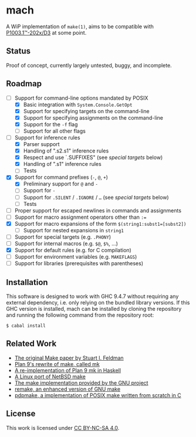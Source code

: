 # mach

A WiP implementation of `make(1)`, aims to be compatible with [P1003.1™-202x/D3][posix draft] at some point.

## Status

Proof of concept, currently largely untested, buggy, and incomplete.

## Roadmap

* [ ] Support for command-line options mandated by POSIX
    * [x] Basic integration with `System.Console.GetOpt`
    * [x] Support for specifying targets on the command-line
    * [x] Support for specifying assignments on the command-line
    * [x] Support for the `-f` flag
    * [ ] Support for all other flags
* [ ] Support for inference rules
    * [x] Parser support
    * [x] Handling of ".s2.s1" inference rules
    * [x] Respect and use `.SUFFIXES" (see *special targets* below)
    * [x] Handling of ".s1" inference rules
    * [ ] Tests
* [x] Support for command prefixes (`-`, `@`, `+`)
    * [x] Preliminary support for `@` and `-`
    * [ ] Support for `-`
    * [ ] Support for `.SILENT` / `.IGNORE` / `…` (see *special targets* below)
    * [ ] Tests
* [ ] Proper support for escaped newlines in commands and assignments
* [ ] Support for macro assignment operators other than `:=`
* [x] Support for macro expansions of the form `$(string1:subst1=[subst2])`
    * [ ] Support for nested expansions in `string1`
* [ ] Support for special targets (e.g. `.PHONY`)
* [ ] Support for internal macros (e.g. `$@`, `$%`, …)
* [x] Support for default rules (e.g. for C compilation)
* [ ] Support for environment variables (e.g. `MAKEFLAGS`)
* [ ] Support for libraries (prerequisites with parentheses)

## Installation

This software is designed to work with GHC 9.4.7 without requiring any external dependency, i.e. only relying on the bundled library versions.
If this GHC version is installed, mach can be installed by cloning the repository and running the following command from the repository root:

    $ cabal install

## Related Work

* [The original Make paper by Stuart I. Feldman][feldman make]
* [Plan 9's rewrite of make, called mk][plan9 mk]
* [A re-implementation of Plan 9 mk in Haskell][hmk github]
* [A Linux port of NetBSD make][bmake web]
* [The make implementation provided by the GNU project][gnu make]
* [remake, an enhanced version of GNU make][remake github]
* [pdpmake, a implementation of POSIX make written from scratch in C][pdpmake web]

## License

This work is licensed under [CC BY-NC-SA 4.0][cc license].

[posix draft]: https://www.opengroup.org/austin/login.html
[cc license]: http://creativecommons.org/licenses/by-nc-sa/4.0
[feldman make]: https://doi.org/10.1002/spe.4380090402
[plan9 mk]: https://plan9.io/sys/doc/mk.pdf
[hmk github]: https://github.com/mboes/hmk
[bmake web]: http://www.crufty.net/help/sjg/bmake.html
[gnu make]: https://www.gnu.org/software/make
[remake github]: https://github.com/rocky/remake
[pdpmake web]: https://frippery.org/make/

